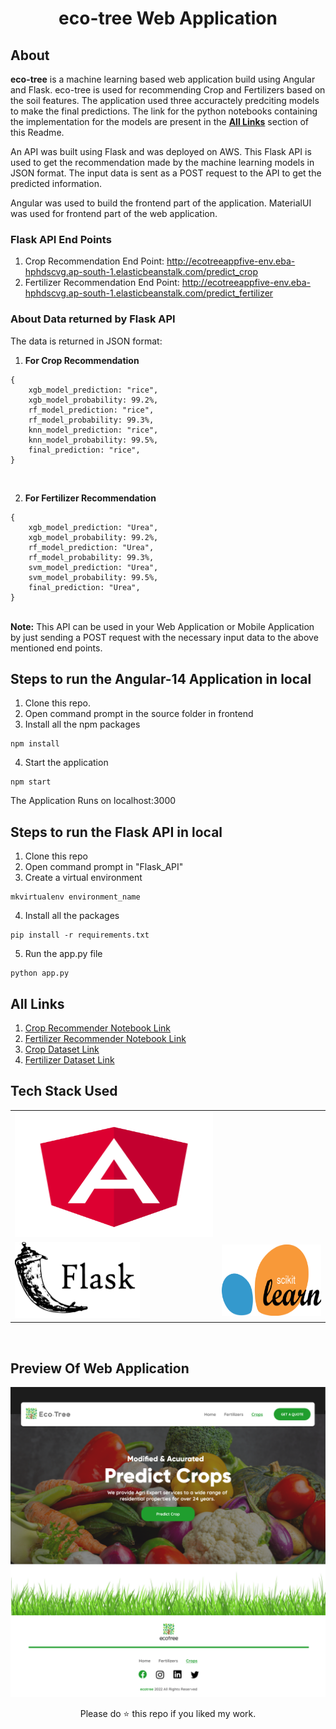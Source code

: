 <div align="center">

# eco-tree Web Application

</div>

## About

<b>eco-tree</b> is a machine learning based web application build using Angular and Flask. eco-tree is used for recommending Crop and Fertilizers based on the soil features. The application used three accuractely predciting models to make the final predictions. The link for the python notebooks containing the implementation for the models are present in the <b><a href="#links">All Links</a></b> section of this Readme.<br/>

An API was built using Flask and was deployed on AWS. This Flask API is used to get the recommendation made by the machine learning models in JSON format. The input data is sent as a POST request to the API to get the predicted information.<br/>

Angular was used to build the frontend part of the application. MaterialUI was used for frontend part of the web application.<br/>


<h3><b>Flask API End Points</b></h3>

1. Crop Recommendation End Point: http://ecotreeappfive-env.eba-hphdscvg.ap-south-1.elasticbeanstalk.com/predict_crop
2. Fertilizer Recommendation End Point: http://ecotreeappfive-env.eba-hphdscvg.ap-south-1.elasticbeanstalk.com/predict_fertilizer
   <br/>

<h3><b>About Data returned by Flask API</b></h3>

The data is returned in JSON format:<br/>

1. <b>For Crop Recommendation</b>

```
{
    xgb_model_prediction: "rice",
    xgb_model_probability: 99.2%,
    rf_model_prediction: "rice",
    rf_model_probability: 99.3%,
    knn_model_prediction: "rice",
    knn_model_probability: 99.5%,
    final_prediction: "rice",
}
```

<br/>

2. <b>For Fertilizer Recommendation</b>

```
{
    xgb_model_prediction: "Urea",
    xgb_model_probability: 99.2%,
    rf_model_prediction: "Urea",
    rf_model_probability: 99.3%,
    svm_model_prediction: "Urea",
    svm_model_probability: 99.5%,
    final_prediction: "Urea",
}
```

<br/>
<b>Note:</b> This API can be used in your Web Application or Mobile Application by just sending a POST request with the necessary input data to the above mentioned end points.

## Steps to run the Angular-14 Application in local

1. Clone this repo.
2. Open command prompt in the source folder in frontend
3. Install all the npm packages

```
npm install
```

4. Start the application

```
npm start
```

The Application Runs on localhost:3000

## Steps to run the Flask API in local

1. Clone this repo
2. Open command prompt in "Flask_API"
3. Create a virtual environment

```
mkvirtualenv environment_name
```

4. Install all the packages

```
pip install -r requirements.txt
```

5. Run the app.py file

```
python app.py
```

## <span id="links">All Links</span>

1. <a href="./Notebooks/Crop Recommender/crop-recommendation.ipynb" target="_blank">Crop Recommender Notebook Link</a>
2. <a href="./Notebooks/Fertilizer Recommender/fertilizers-recommendation.ipynb" target="_blank">Fertilizer Recommender Notebook Link</a>
3. <a href="./Notebooks/Crop Recommender/Crop_recommendation.csv" target="_blank">Crop Dataset Link</a>
4. <a href="./Notebooks/Fertilizer Recommender/Fertilizer Prediction.csv" target="_blank">Fertilizer Dataset Link</a>

## Tech Stack Used

<div align="center">

<table>
    <tr>
        <td><img src="./readme_assets/Angular.png" width="400px" height="200px" /></td>
    </tr>
    <tr>
        <td><img src="./readme_assets/flask.png" width="200px" height="122px" /></td>
        <td><img src="./readme_assets/scikit.png" width="200px" height="114px" /></td>
    </tr>
</table>

</div>

<br/>

## Preview Of Web Application

<img src="./readme_assets/preview.png" />

<div align="center">

Please do ⭐ this repo if you liked my work.

</div>
